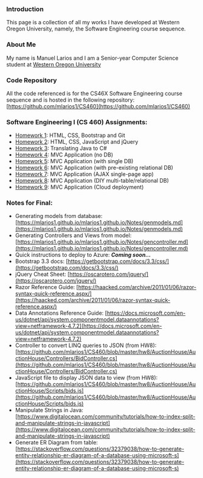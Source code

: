 ### Introduction

This page is a collection of all my works I have developed at Western Oregon University, namely, the Software Engineering course sequence.

### About Me

My name is Manuel Larios and I am a Senior-year Computer Science student at [Western Oregon University](http://www.wou.edu/)

### Code Repository
All the code referenced is for the CS46X Software Engineering course sequence and is hosted in the following repository: [https://github.com/mlarios1/CS460](https://github.com/mlarios1/CS460)

### Software Engineering I (CS 460) Assignments:
* [Homework 1](https://mlarios1.github.io/mlarios1.github.io/CS460/HW1/): HTML, CSS, Bootstrap and Git
* [Homework 2](https://mlarios1.github.io/mlarios1.github.io/CS460/HW2/): HTML, CSS, JavaScript and jQuery
* [Homework 3](https://mlarios1.github.io/mlarios1.github.io/CS460/HW3/): Translating Java to C#
* [Homework 4](https://mlarios1.github.io/mlarios1.github.io/CS460/HW4/): MVC Application (no DB)
* [Homework 5](https://mlarios1.github.io/mlarios1.github.io/CS460/HW5/): MVC Application (with single DB)
* [Homework 6](https://mlarios1.github.io/mlarios1.github.io/CS460/HW6/): MVC Application (with pre-existing relational DB)
* [Homework 7](https://mlarios1.github.io/mlarios1.github.io/CS460/HW7/): MVC Application (AJAX single-page app)
* [Homework 8](https://mlarios1.github.io/mlarios1.github.io/CS460/HW8/): MVC Application (DIY multi-table/relational DB)
* [Homework 9](https://mlarios1.github.io/mlarios1.github.io/CS460/HW9/): MVC Application (Cloud deployment)

### Notes for Final:
* Generating models from database: [https://mlarios1.github.io/mlarios1.github.io/Notes/genmodels.md](https://mlarios1.github.io/mlarios1.github.io/Notes/genmodels.md)
* Generating Controllers and Views from model: [https://mlarios1.github.io/mlarios1.github.io/Notes/gencontroller.md](https://mlarios1.github.io/mlarios1.github.io/Notes/gencontroller.md)
* Quick instructions to deploy to Azure: _**Coming soon...**_
* Bootstrap 3.3 docs: [https://getbootstrap.com/docs/3.3/css/](https://getbootstrap.com/docs/3.3/css/)
* jQuery Cheat Sheet: [https://oscarotero.com/jquery/](https://oscarotero.com/jquery/)
* Razor Reference Guide: [https://haacked.com/archive/2011/01/06/razor-syntax-quick-reference.aspx/](https://haacked.com/archive/2011/01/06/razor-syntax-quick-reference.aspx/)
* Data Annotations Reference Guide: [https://docs.microsoft.com/en-us/dotnet/api/system.componentmodel.dataannotations?view=netframework-4.7.2](https://docs.microsoft.com/en-us/dotnet/api/system.componentmodel.dataannotations?view=netframework-4.7.2)
* Controller to convert LINQ queries to JSON (from HW8): [https://github.com/mlarios1/CS460/blob/master/hw8/AuctionHouse/AuctionHouse/Controllers/BidController.cs](https://github.com/mlarios1/CS460/blob/master/hw8/AuctionHouse/AuctionHouse/Controllers/BidController.cs)
* JavaScript file to display JSON data to view (from HW8): [https://github.com/mlarios1/CS460/blob/master/hw8/AuctionHouse/AuctionHouse/Scripts/bids.js](https://github.com/mlarios1/CS460/blob/master/hw8/AuctionHouse/AuctionHouse/Scripts/bids.js)
* Manipulate Strings in Java: [https://www.digitalocean.com/community/tutorials/how-to-index-split-and-manipulate-strings-in-javascript](https://www.digitalocean.com/community/tutorials/how-to-index-split-and-manipulate-strings-in-javascript)
* Generate ER Diagram from table: [https://stackoverflow.com/questions/32379038/how-to-generate-entity-relationship-er-diagram-of-a-database-using-microsoft-s](https://stackoverflow.com/questions/32379038/how-to-generate-entity-relationship-er-diagram-of-a-database-using-microsoft-s)
